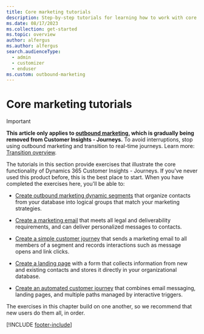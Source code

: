 ```yaml
---
title: Core marketing tutorials
description: Step-by-step tutorials for learning how to work with core user scenarios in Dynamics 365 Customer Insights - Journeys.
ms.date: 08/17/2023
ms.collection: get-started
ms.topic: overview
author: alfergus
ms.author: alfergus
search.audienceType: 
  - admin
  - customizer
  - enduser
ms.custom: outbound-marketing
---
```


# Core marketing tutorials

> [!IMPORTANT]
> **This article only applies to [outbound marketing](user-guide.md), which is gradually being removed from Customer Insights - Journeys.** To avoid interruptions, stop using outbound marketing and transition to real-time journeys. Learn more: [Transition overview](transition-overview.md).

The tutorials in this section provide exercises that illustrate the core functionality of Dynamics 365 Customer Insights - Journeys. If you've never used this product before, this is the best place to start. When you have completed the exercises here, you'll be able to:

- [Create outbound marketing dynamic segments](create-segment.md) that organize contacts from your database into logical groups that match your marketing strategies.

- [Create a marketing email](create-marketing-email.md) that meets all legal and deliverability requirements, and can deliver personalized messages to contacts.

- [Create a simple customer journey](create-simple-customer-journey.md) that sends a marketing email to all members of a segment and records interactions such as message opens and link clicks.

- [Create a landing page](create-landing-page.md) with a form that collects information from new and existing contacts and stores it directly in your organizational database.

- [Create an automated customer journey](create-simple-customer-journey.md) that combines email messaging, landing pages, and multiple paths managed by interactive triggers.

The exercises in this chapter build on one another, so we recommend that new users do them all, in order.

[!INCLUDE [footer-include](./includes/footer-banner.md)]
